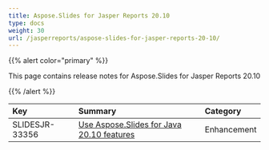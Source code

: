 ```yaml
---
title: Aspose.Slides for Jasper Reports 20.10
type: docs
weight: 30
url: /jasperreports/aspose-slides-for-jasper-reports-20-10/
---
```


{{% alert color="primary" %}} 

This page contains release notes for Aspose.Slides for Jasper Reports 20.10

{{% /alert %}} 

|**Key**|**Summary**|**Category**|
| :- | :- | :- |
|SLIDESJR-33356|[Use Aspose.Slides for Java 20.10 features](/slides/java/aspose-slides-for-java-20-10-release-notes/)|Enhancement|


